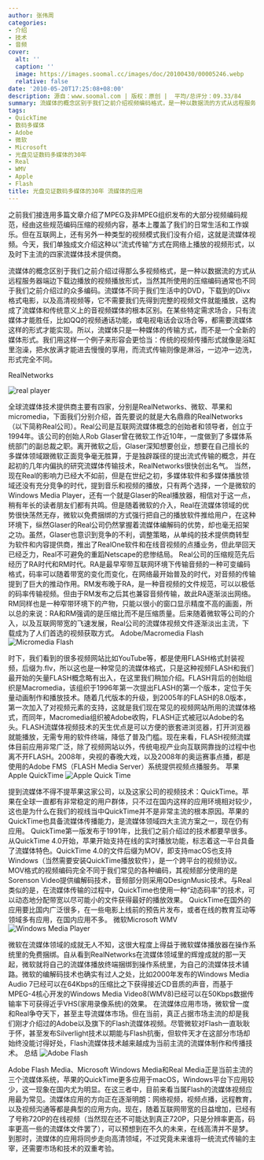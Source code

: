 ```yaml
---
author: 张伟周
categories:
- 介绍
- 技术
- 音频
cover:
  alt: ''
  caption: ''
  image: https://images.soomal.cc/images/doc/20100430/00005246.webp
  relative: false
date: '2010-05-20T17:25:08+08:00'
description: 源自：www.soomal.com | 版权：原创 |  平均/总评分：09.33/84
summary: 流媒体的概念区别于我们之前介绍视频编码格式，是一种以数据流的方式从远程服务器端边下载边播放的视频播放形式，当然其所使用的压缩编码通常也不同于我们之前介绍过的众多编码。流媒体不同于我们生活中的DVD，下载到的Divx格式电影，以及高清视频等，它不需要我们先得到完整的视频文件就能播放，这构成了流媒体和传统意义上的音视频媒体的根本区别。时下有四家流媒体技术提供商……
tags:
- QuickTime
- 数码多媒体
- Adobe
- 微软
- Microsoft
- 光盘见证数码多媒体的30年
- Real
- WMV
- Apple
- Flash
title: 光盘见证数码多媒体的30年 流媒体的应用
---
```


之前我们接连用多篇文章介绍了MPEG及非MPEG组织发布的大部分视频编码规范，经由这些规范编码压缩的视频内容，基本上覆盖了我们的日常生活和工作娱乐。但在互联网上，还有另外一种类型的视频模式我们没有介绍，这就是流媒体视频。今天，我们单独成文介绍这种以“流式传输”方式在网络上播放的视频形式，以及时下主流的四家流媒体技术提供商。



流媒体的概念区别于我们之前介绍过得那么多视频格式，是一种以数据流的方式从远程服务器端边下载边播放的视频播放形式，当然其所使用的压缩编码通常也不同于我们之前介绍过的众多编码。流媒体不同于我们生活中的DVD，下载到的Divx格式电影，以及高清视频等，它不需要我们先得到完整的视频文件就能播放，这构成了流媒体和传统意义上的音视频媒体的根本区别。在某些特定需求场合，只有流媒体才能胜任，比如QQ的视频通话功能，或电视电话会议场合等，都需要流媒体这样的形式才能实现。所以，流媒体只是一种媒体的传输方式，而不是一个全新的媒体形式。我们用这样一个例子来形容会更恰当：传统的视频传播形式就像是浴缸里泡澡，把水放满才能进去慢慢的享用，而流式传输则像是淋浴，一边冲一边洗，形式完全不同。



RealNetworks



![real player](https://images.soomal.cc/images/doc/20100428/00005215.webp)



全球流媒体技术提供商主要有四家，分别是RealNetworks、微软、苹果和micromedia，下面我们分别介绍，首先要说的就是大名鼎鼎的RealNetworks（以下简称Real公司）。Real公司是互联网流媒体概念的创始者和领导者，创立于1994年。该公司的创始人Rob Glaser曾在微软工作近10年，一度做到了多媒体系统部门的副总裁之职。离开微软之后，Glaser深知想要创业，想要在自己擅长的多媒体领域跟微软正面竞争毫无胜算，于是独辟蹊径的提出流式传输的概念，并在起初的几年内偏执的研究流媒体传输技术，RealNetworks很快创出名气。
当然，现在Real的影响力已经大不如前，但是在世纪之初，多媒体软件和多媒体播放领域还没有充分竞争的时代，提到音乐和视频的播放，只有两个选择，一个是微软的Windows Media Player，还有一个就是Glaser的Real播放器，相信对于这一点，稍有年长的读者朋友们都有共鸣。但是随着微软的介入，Real在流媒体领域的优势很快荡然无存，微软以免费捆绑的方式强行把自己的播放软件推给用户，在这种环境下，纵然Glaser的Real公司仍然掌握着流媒体编解码的优势，却也毫无招架之功。虽然，Glaser也意识到竞争的不利，调整策略，从单纯的技术提供商转型为软件和内容提供商，推出了RealOne软件和在线音视频的点播业务，但此举回天已经乏力，Real不可避免的重蹈Netscape的悲惨结局。
Real公司的压缩规范先后经历了RA时代和RM时代。RA是最早窄带互联网环境下传输音频的一种可变编码格式，码率可以随着带宽的变化而变化，在网络最开始普及的时代，对音频的传输提到了巨大的推动作用。RM发布晚于RA，是一种音视频的文件规范，可以以极低的码率传输视频。但由于RM发布之后其也兼容音频传输，故此RA逐渐淡出网络。RM同样也是一种窄带环境下的产物，只能以很小的窗口显示精度不高的画面，所以总的来说：RA和RM强调的是压缩比而不是压缩质量。后来随着微软等公司的介入，以及互联网带宽的飞速发展，Real公司的流媒体视频文件逐渐淡出主流，下载成为了人们首选的视频获取方式。
Adobe/Macromedia Flash
![Micromedia Flash](https://images.soomal.cc/images/doc/20100428/00005216.webp)




时下，我们看到的很多视频网站比如YouTube等，都是使用FLASH格式封装视频，后缀为.flv，所以这也是一种常见的流媒体格式，只是这种视频FLASH和我们最开始的矢量FLASH概念略有出入，在这里我们稍加介绍。FLASH背后的创始组织是Macromedia，该组织于1996年第一次提出FLASH的第一个版本，定位于矢量动画制作和播放技术。随着几代版本的升级，到2005年的FLASH的8.0版本，第一次加入了对视频元素的支持，这就是我们现在常见的视频网站所用的流媒体格式，而同年，Macromedia组织被Adobe收购，FLASH正式被冠以Adobe的名头。FLASH流媒体视频技术的天生优点是可以方便的嵌套进浏览器，打开浏览器就能播放，无需专用的软件终端，降低了普及门槛。现在来看，FLASH视频流媒体目前应用非常广泛，除了视频网站以外，传统电视产业向互联网靠拢的过程中也离不开FLASH。2008年，央视的春晚大戏，以及2008年的奥运赛事点播，都是使用的Adobe FMS（FLASH Media Server）系统提供视频点播服务。
苹果Apple QuickTime
![Apple Quick Time](https://images.soomal.cc/images/doc/20100428/00005217.webp)




提到流媒体不得不提苹果这家公司，以及这家公司的视频技术：QuickTime。苹果在全球一直都有非常稳定的用户群体，只不过在国内这样的应用环境相对较少，这也是为什么在我们的视线当中QuickTime并不是非常主流的根本原因。苹果的QuickTime也具备流媒体传播能力，是流媒体领域四大主流方案之一，现在仍有应用。
QuickTime第一版发布于1991年，比我们之前介绍过的技术都要早很多。从QuickTime 4.0开始，苹果开始支持在线的实时播放功能，标志着这一平台具备了流媒体特色。QuickTime 4.0的文件后缀为MOV，即支持macOS也支持Windows（当然需要安装QuickTime播放软件），是一个跨平台的视频协议。MOV格式的视频编码完全不同于我们常见的各种编码，其视频部分使用的是Sorenson Video提供编解码技术，音频部分则采用QDesignMusic技术。与Real类似的是，在流媒体传输的过程中，QuickTime也使用一种“动态码率”的技术，可以动态地分配带宽以尽可能小的文件获得最好的播放效果。
QuickTime在国外的应用要比国内广泛很多，在一些电影上线前的预告片发布，或者在线的教育互动等领域多有应用，在国内应用不多。
微软Microsoft WMV
![Windows Media Player](https://images.soomal.cc/images/doc/20100430/00005246.webp)




微软在流媒体领域的成就无人不知，这很大程度上得益于微软媒体播放器在操作系统里的免费捆绑。自从看到RealNetworks在流媒体领域里的辉煌成就的那一天起，微软就将自己的流媒体播放终端捆绑到操作系统里，为自己的流媒体技术铺路。微软的编解码技术也确实有过人之处，比如2000年发布的Windows Media Audio 7已经可以在64Kbps的压缩比之下获得接近CD音质的声音，而基于MPEG-4核心开发的Windows Media Video8(WMV8)已经可以在50Kbps数据传输率下可获得近乎VHS(家用录像系统)的效果。
在流媒体应用市场，微软曾一度和Real争夺天下，甚至主导流媒体市场。但在当前，真正占据市场主流的却是我们刚才介绍过的Adobe以及旗下的Flash流媒体视频。尽管微软对Flash一直耿耿于怀，甚至发布Silverlight技术以期能与Flash抗衡，但软件天才在这部分市场却始终没能讨得好处，Flash流媒体技术越来越成为当前主流的流媒体制作和传播技术。
 总结
![Adobe Flash](https://images.soomal.cc/images/doc/20100430/00005247.webp)




Adobe Flash Media、Microsoft Windows Media和Real Media正是当前主流的三个流媒体系统，苹果的QuickTime更多应用于macOS，Windows平台下应用较少，这一现象在国内尤为明显。在这三者中，目前来看当属Flash的流媒体视频应用最为常见。流媒体应用的方向正在逐渐明朗：网络视频，视频点播，远程教育，以及视频沟通等都是典型的应用方向。现在，随着互联网带宽的日益增加，已经有了号称720P的在线视频（当然现在还不可能达到真正720P，只是分辨率更高，码率更高一些的流媒体文件罢了），可以预想到在不久的未来，在线高清并不是梦。到那时，流媒体的应用将同步走向高清领域，不过究竟未来谁将一统流式传输的主宰，还需要市场和技术的双重考验。